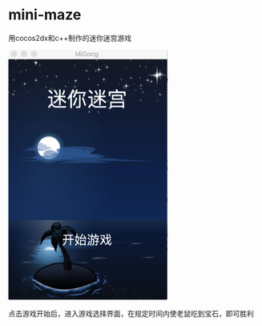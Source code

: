 # mini-maze
用cocos2dx和c++制作的迷你迷宫游戏

![游戏开始](https://github.com/WenHaiLu/mini-maze/blob/master/title.png)

点击游戏开始后，进入游戏选择界面，在规定时间内使老鼠吃到宝石，即可胜利

